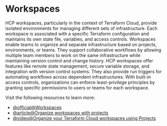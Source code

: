# Workspaces

HCP workspaces, particularly in the context of Terraform Cloud, provide isolated environments for managing different sets of infrastructure. Each workspace is associated with a specific Terraform configuration and maintains its own state file, variables, and access controls. Workspaces enable teams to organize and separate infrastructure based on projects, environments, or teams. They support collaborative workflows by allowing multiple team members to work on the same infrastructure while maintaining version control and change history. HCP workspaces offer features like remote state management, secure variable storage, and integration with version control systems. They also provide run triggers for automating workflows across dependent infrastructures. With built-in access controls, organizations can enforce least-privilege principles by granting specific permissions to users or teams for each workspace.

Visit the following resources to learn more:

- [@official@Workspaces](https://developer.hashicorp.com/terraform/cloud-docs/workspaces)
- [@article@Organize workspaces with projects](https://developer.hashicorp.com/terraform/tutorials/cloud/projects)
- [@video@Organize your Terraform Cloud workspaces using Projects](https://www.youtube.com/watch?v=J1T1tbU6wAU)